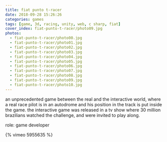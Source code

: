 ```yaml
---
title: fiat punto t-racer
date: 2018-09-28 15:26:26
categories: games
tags: [game, 3d, racing, unity, web, c sharp, fiat]
cover_index: fiat-punto-t-racer/photo09.jpg
photos:
  - fiat-punto-t-racer/photo00.jpg
  - fiat-punto-t-racer/photo01.jpg
  - fiat-punto-t-racer/photo02.jpg
  - fiat-punto-t-racer/photo03.jpg
  - fiat-punto-t-racer/photo04.jpg
  - fiat-punto-t-racer/photo05.jpg
  - fiat-punto-t-racer/photo06.jpg
  - fiat-punto-t-racer/photo07.jpg
  - fiat-punto-t-racer/photo08.jpg
  - fiat-punto-t-racer/photo09.jpg
  - fiat-punto-t-racer/photo10.jpg
---
```

an unprecedented game between the real and the interactive world, where a real race pilot is in an autodrome and his position in the track is put inside the game. the interactive game was released in a tv show where 30 million brazilians watched the challenge, and were invited to play along.

role: game developer

{% vimeo 5955635 %}
